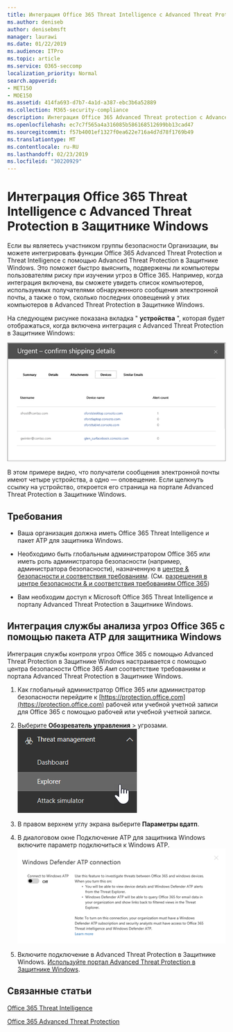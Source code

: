 ```yaml
---
title: Интеграция Office 365 Threat Intelligence с Advanced Threat Protection в Защитнике Windows
ms.author: deniseb
author: denisebmsft
manager: laurawi
ms.date: 01/22/2019
ms.audience: ITPro
ms.topic: article
ms.service: O365-seccomp
localization_priority: Normal
search.appverid:
- MET150
- MOE150
ms.assetid: 414fa693-d7b7-4a1d-a387-ebc3b6a52889
ms.collection: M365-security-compliance
description: Интеграция Office 365 Advanced Threat protection с Advanced Threat Protection в Защитнике Windows для просмотра подробных сведений об управлении угрозами.
ms.openlocfilehash: ec7c7f565a4a316085b586168512699bb13cad47
ms.sourcegitcommit: f57b4001ef1327f0ea622e716a4d7d78f1769b49
ms.translationtype: MT
ms.contentlocale: ru-RU
ms.lasthandoff: 02/23/2019
ms.locfileid: "30220929"
---
```

# <a name="integrate-office-365-threat-intelligence-with-windows-defender-advanced-threat-protection"></a>Интеграция Office 365 Threat Intelligence с Advanced Threat Protection в Защитнике Windows

Если вы являетесь участником группы безопасности Организации, вы можете интегрировать функции Office 365 Advanced Threat Protection и Threat Intelligence с помощью Advanced Threat Protection в Защитнике Windows. Это поможет быстро выяснить, подвержены ли компьютеры пользователям риску при изучении угроз в Office 365. Например, когда интеграция включена, вы сможете увидеть список компьютеров, используемых получателями обнаруженного сообщения электронной почты, а также о том, сколько последних оповещений у этих компьютеров в Advanced Threat Protection в Защитнике Windows.
  
На следующем рисунке показана вкладка " **устройства** ", которая будет отображаться, когда включена интеграция с Advanced Threat Protection в Защитнике Windows: 
  
![Когда пакет ATP для защитника Windows включен, вы можете просмотреть список компьютеров с оповещениями.](media/fec928ea-8f0c-44d7-80b9-a2e0a8cd4e89.PNG)
  
В этом примере видно, что получатели сообщения электронной почты имеют четыре устройства, а одно — оповещение. Если щелкнуть ссылку на устройство, откроется его страница на портале Advanced Threat Protection в Защитнике Windows.
  
## <a name="requirements"></a>Требования

- Ваша организация должна иметь Office 365 Threat Intelligence и пакет ATP для защитника Windows.
    
- Необходимо быть глобальным администратором Office 365 или иметь роль администратора безопасности (например, администратора безопасности), назначенную в [центре &amp; безопасности и соответствия требованиям](https://protection.office.com). (См. [разрешения в центре безопасности &amp; и соответствия требованиям Office 365](permissions-in-the-security-and-compliance-center.md))
    
- Вам необходим доступ к Microsoft Office 365 Threat Intelligence и порталу Advanced Threat Protection в Защитнике Windows.
    
## <a name="to-integrate-office-365-threat-intelligence-with-windows-defender-atp"></a>Интеграция службы анализа угроз Office 365 с помощью пакета ATP для защитника Windows

Интеграция службы контроля угроз Office 365 с помощью Advanced Threat Protection в Защитнике Windows настраивается с помощью центра безопасности Office 365 _Амп_ соответствие требованиям и портала Advanced Threat Protection в Защитнике Windows.
  
1. Как глобальный администратор Office 365 или администратор безопасности перейдите к [https://protection.office.com](https://protection.office.com) рабочей или учебной учетной записи для Office 365 с помощью рабочей или учебной учетной записи. 
    
2. Выберите **Обозреватель** **управления** \> угрозами.<br>![Проводник в меню "Управление угрозами"](media/ThreatMgmt-Explorer-nav.png)<br>
    
3. В правом верхнем углу экрана выберите **Параметры вдатп**.
    
4. В диалоговом окне Подключение ATP для защитника Windows включите параметр подключиться к Windows ATP.<br>![Подключение ATP для защитника Windows](media/Explorer-WDATPConnection-dialog.png)<br>
    
5. Включите подключение в Advanced Threat Protection в Защитнике Windows. [Используйте портал Advanced Threat Protection в Защитнике Windows](https://go.microsoft.com/fwlink/?linkid=859690).

  
## <a name="related-topics"></a>Связанные статьи

[Office 365 Threat Intelligence](office-365-ti.md)
  
[Office 365 Advanced Threat Protection](office-365-atp.md)
  

